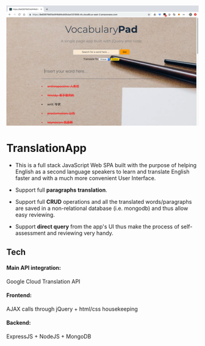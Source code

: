 ![Test image](https://github.com/HarveyYifanLi/TranslationApp/blob/master/App.png)
# TranslationApp

* This is a full stack JavaScript Web SPA built with the purpose of 
helping English as a second language speakers to learn and translate English
faster and with a much more convenient User Interface.

* Support full __paragraphs translation__.

* Support full __CRUD__ operations and all the translated words/paragraphs are saved 
in a non-relational database (i.e. mongodb) and thus allow easy reviewing.

* Support __direct query__ from the app's UI thus make the process of self-assessment and
reviewing very handy.

## Tech

#### Main API integration: 
Google Cloud Translation API 
#### Frontend: 
AJAX calls through jQuery + html/css housekeeping
#### Backend: 
ExpressJS + NodeJS + MongoDB
